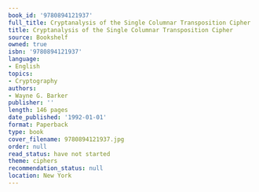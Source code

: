 ```yaml
---
book_id: '9780894121937'
full_title: Cryptanalysis of the Single Columnar Transposition Cipher
title: Cryptanalysis of the Single Columnar Transposition Cipher
source: Bookshelf
owned: true
isbn: '9780894121937'
language:
- English
topics:
- Cryptography
authors:
- Wayne G. Barker
publisher: ''
length: 146 pages
date_published: '1992-01-01'
format: Paperback
type: book
cover_filename: 9780894121937.jpg
order: null
read_status: have not started
theme: ciphers
recommendation_status: null
location: New York
---
```


